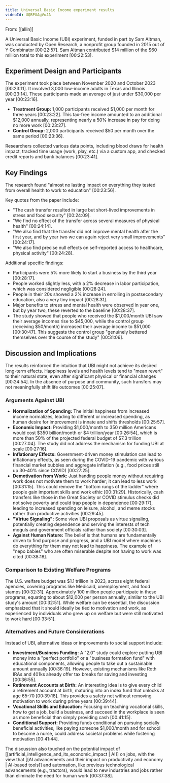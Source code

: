 ```yaml
---
title: Universal Basic Income experiment results
videoId: UQBPUAgVuJA
---
```


From: [[allin]] <br/> 

A Universal Basic Income (UBI) experiment, funded in part by Sam Altman, was conducted by Open Research, a nonprofit group founded in 2015 out of Y Combinator <a class="yt-timestamp" data-t="00:22:57">[00:22:57]</a>. Sam Altman contributed $14 million of the $60 million total to this experiment <a class="yt-timestamp" data-t="00:22:53">[00:22:53]</a>.

## Experiment Design and Participants

The experiment took place between November 2020 and October 2023 <a class="yt-timestamp" data-t="00:23:11">[00:23:11]</a>. It involved 3,000 low-income adults in Texas and Illinois <a class="yt-timestamp" data-t="00:23:14">[00:23:14]</a>. These participants made an average of just under $30,000 per year <a class="yt-timestamp" data-t="00:23:16">[00:23:16]</a>.

*   **Treatment Group:** 1,000 participants received $1,000 per month for three years <a class="yt-timestamp" data-t="00:23:22">[00:23:22]</a>. This tax-free income amounted to an additional $12,000 annually, representing nearly a 50% increase in pay for doing no more work <a class="yt-timestamp" data-t="00:23:27">[00:23:27]</a>.
*   **Control Group:** 2,000 participants received $50 per month over the same period <a class="yt-timestamp" data-t="00:23:36">[00:23:36]</a>.

Researchers collected various data points, including blood draws for health impact, tracked time usage (work, play, etc.) via a custom app, and checked credit reports and bank balances <a class="yt-timestamp" data-t="00:23:41">[00:23:41]</a>.

## Key Findings

The research found "almost no lasting impact on everything they tested from overall health to work to education" <a class="yt-timestamp" data-t="00:23:56">[00:23:56]</a>.

Key quotes from the paper include:
*   "The cash transfer resulted in large but short-lived improvements in stress and food security" <a class="yt-timestamp" data-t="00:24:09">[00:24:09]</a>.
*   "We find no effect of the transfer across several measures of physical health" <a class="yt-timestamp" data-t="00:24:14">[00:24:14]</a>.
*   "We also find that the transfer did not improve mental health after the first year, and by year two we can again reject very small improvements" <a class="yt-timestamp" data-t="00:24:17">[00:24:17]</a>.
*   "We also find precise null effects on self-reported access to healthcare, physical activity" <a class="yt-timestamp" data-t="00:24:28">[00:24:28]</a>.

Additional specific findings:
*   Participants were 5% more likely to start a business by the third year <a class="yt-timestamp" data-t="00:28:17">[00:28:17]</a>.
*   People worked slightly less, with a 2% decrease in labor participation, which was considered negligible <a class="yt-timestamp" data-t="00:28:24">[00:28:24]</a>.
*   People in their 20s showed a 2% increase in enrolling in postsecondary education, also a very tiny impact <a class="yt-timestamp" data-t="00:28:31">[00:28:31]</a>.
*   Major benefits to stress and mental health were observed in year one, but by year two, these reverted to the baseline <a class="yt-timestamp" data-t="00:28:37">[00:28:37]</a>.
*   The study showed that people who received the $1,000/month UBI saw their average incomes rise to $45,000, while the control group (receiving $50/month) increased their average income to $51,000 <a class="yt-timestamp" data-t="00:30:47">[00:30:47]</a>. This suggests the control group "genuinely bettered themselves over the course of the study" <a class="yt-timestamp" data-t="00:31:06">[00:31:06]</a>.

## Discussion and Implications

The results reinforced the intuition that UBI might not achieve its desired long-term effects. Happiness levels and health levels tend to "mean revert" to their natural state, even after significant physical or financial changes <a class="yt-timestamp" data-t="00:24:54">[00:24:54]</a>. In the absence of purpose and community, such transfers may not meaningfully shift life outcomes <a class="yt-timestamp" data-t="00:25:07">[00:25:07]</a>.

### Arguments Against UBI

*   **Normalization of Spending:** The initial happiness from increased income normalizes, leading to different or increased spending, as human desire for improvement is innate and shifts thresholds <a class="yt-timestamp" data-t="00:25:57">[00:25:57]</a>.
*   **Economic Impact:** Providing $1,000/month to 350 million Americans would cost $350 billion/month or $4 trillion/year <a class="yt-timestamp" data-t="00:26:54">[00:26:54]</a>, which is more than 50% of the projected federal budget of $7.3 trillion <a class="yt-timestamp" data-t="00:27:04">[00:27:04]</a>. The study did not address the mechanism for funding UBI at scale <a class="yt-timestamp" data-t="00:27:16">[00:27:16]</a>.
*   **Inflationary Effects:** Government-driven money stimulation can lead to inflationary effects, as seen during the COVID-19 pandemic with various financial market bubbles and aggregate inflation (e.g., food prices still up 30-40% since COVID) <a class="yt-timestamp" data-t="00:27:25">[00:27:25]</a>.
*   **Demotivation from Work:** Just handing people money without requiring work does not motivate them to work harder; it can lead to less work <a class="yt-timestamp" data-t="00:31:15">[00:31:15]</a>. This could remove the "bottom rungs of the ladder" where people gain important skills and work ethic <a class="yt-timestamp" data-t="00:31:29">[00:31:29]</a>. Historically, cash transfers like those in the Great Society or COVID stimulus checks did not solve poverty and could trap people in dependence <a class="yt-timestamp" data-t="00:29:17">[00:29:17]</a>, leading to increased spending on leisure, alcohol, and meme stocks rather than productive activities <a class="yt-timestamp" data-t="00:29:45">[00:29:45]</a>.
*   **"Virtue Signaling":** Some view UBI proposals as virtue signaling, potentially creating dependence and serving the interests of tech moguls and government officials rather than society <a class="yt-timestamp" data-t="00:30:03">[00:30:03]</a>.
*   **Against Human Nature:** The belief is that humans are fundamentally driven to find purpose and progress, and a UBI model where machines do everything for them may not lead to happiness. The example of "nepo babies" who are often miserable despite not having to work was cited <a class="yt-timestamp" data-t="00:38:18">[00:38:18]</a>.

### Comparison to Existing Welfare Programs

The U.S. welfare budget was $1.1 trillion in 2023, across eight federal agencies, covering programs like Medicaid, unemployment, and food stamps <a class="yt-timestamp" data-t="00:32:31">[00:32:31]</a>. Approximately 100 million people participate in these programs, equating to about $12,000 per person annually, similar to the UBI study's amount <a class="yt-timestamp" data-t="00:32:51">[00:32:51]</a>. While welfare can be essential, the discussion emphasized that it should ideally be tied to motivation and work, as experienced by individuals who grew up on welfare but were still motivated to work hard <a class="yt-timestamp" data-t="00:33:51">[00:33:51]</a>.

### Alternatives and Future Considerations

Instead of UBI, alternative ideas or improvements to social support include:
*   **Investment/Business Funding:** A "2.0" study could explore putting UBI money into a "perfect portfolio" or a "business formation fund" with educational components, allowing people to take out a sustainable amount annually <a class="yt-timestamp" data-t="00:36:19">[00:36:19]</a>. However, existing mechanisms like Roth IRAs and 401ks already offer tax breaks for saving and investing <a class="yt-timestamp" data-t="00:36:55">[00:36:55]</a>.
*   **Retirement Accounts at Birth:** An interesting idea is to give every child a retirement account at birth, maturing into an index fund that unlocks at age 65-70 <a class="yt-timestamp" data-t="00:39:18">[00:39:18]</a>. This provides a safety net without removing motivation to work during prime years <a class="yt-timestamp" data-t="00:39:44">[00:39:44]</a>.
*   **Vocational Skills and Education:** Focusing on teaching vocational skills, how to get a job, build a business, and succeed in the workplace is seen as more beneficial than simply providing cash <a class="yt-timestamp" data-t="00:41:15">[00:41:15]</a>.
*   **Conditional Support:** Providing funds conditional on pursuing socially beneficial activities, like paying someone $1,000/month and for school to become a nurse, could address societal problems while fostering motivation <a class="yt-timestamp" data-t="00:41:44">[00:41:44]</a>.

The discussion also touched on the potential impact of [[artificial_intelligence_and_its_economic_impact | AI]] on jobs, with the view that [[AI advancements and their impact on productivity and economy | AI-based tools]] and automation, like previous technological advancements (e.g., tractors), would lead to new industries and jobs rather than eliminate the need for human work <a class="yt-timestamp" data-t="00:37:38">[00:37:38]</a>.
